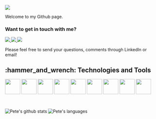 <img src="https://media.giphy.com/media/NHvv0Bo3oGq1eTBDd1/giphy.gif">

Welcome to my Github page. 

### Want to get in touch with me?
<!-- LinkedIn Contact -->
<a href="https://www.linkedin.com/in/pete-cowles-engineer/" target="_blank">
  <img src="https://img.shields.io/badge/-Pete%20Cowles-blue?style=for-the-badge&logo=Linkedin&logoColor=white"/>
</a>
  
<!-- Email -->
<a href="mailto:plcowles1@yahoo.com">
  <img src="https://img.shields.io/badge/EMAIL-plcowles1@yahoo.com-d44638?style=for-the-badge"/>
</a>

<!-- Email -->
<a href="mailto:kilgore9trout@gmail.com">
  <img src="https://img.shields.io/badge/EMAIL-kilgore9trout@gmail.com-d44638?style=for-the-badge"/>
</a>

Please feel free to send your questions, comments through LinkedIn or email!

<h2>
  :hammer_and_wrench: Technologies and Tools <br>
</h2>
<p>
  <img src="https://icongr.am/devicon/html5-original-wordmark.svg?size=128&color=currentColor" width="50" height="50"/>
  <img src="https://icongr.am/devicon/css3-original-wordmark.svg?size=128&color=currentColor" width="50" height="50"/>
  <img src="https://icongr.am/devicon/javascript-original.svg?size=128&color=currentColor" width="50" height="50"/>
  <img src="https://icongr.am/devicon/nodejs-original.svg?size=128&color=currentColor" width="50" height="50"/>
  <img src="https://icongr.am/devicon/react-original-wordmark.svg?size=128&color=currentColor" width="50" height="50"/>
  <img src="https://icongr.am/devicon/docker-original-wordmark.svg?size=128&color=currentColor" width="50" height="50"/>
  <img src="https://icongr.am/devicon/mysql-original-wordmark.svg?size=128&color=currentColor" width="50" height="50"/>
  <img src="https://icongr.am/devicon/postgresql-original-wordmark.svg?size=128&color=currentColor" width="50" height="50"/>
  <img src="https://icongr.am/devicon/mongodb-original-wordmark.svg?size=128&color=currentColor" width="50" height="50"/>
 </p>
 <br>


![Pete's github stats](https://github-readme-stats.vercel.app/api?username=KilgoreTrout9&count_private=true&show_icons=true&theme=radical)
![Pete's languages](https://github-readme-stats.vercel.app/api/top-langs/?username=KilgoreTrout9&theme=merko&layout=compact&hide_langs_below=1)
